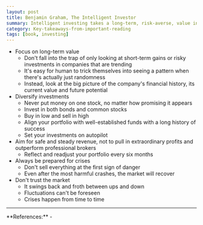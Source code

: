 ```yaml
---
layout: post
title: Benjamin Graham, The Intelligent Investor
summary: Intelligent investing takes a long-term, risk-averse, value investing approach to the stock market
category: Key-takeaways-from-important-reading
tags: [book, investing]
---
```


- Focus on long-term value
  - Don't fall into the trap of only looking at short-term gains or risky investments in companies that are trending
  - It's easy for human to trick themselves into seeing a pattern when there's actually just randomness
  - Instead, look at the big picture of the company's financial history, its current value and future potential
- Diversify investments
  - Never put money on one stock, no matter how promising it appears
  - Invest in both bonds and common stocks
  - Buy in low and sell in high
  - Align your portfolio with well-established funds with a long history of success
  - Set your investments on autopilot
- Aim for safe and steady revenue, not to pull in extraordinary profits and outperform professional brokers
  - Reflect and readjust your portfolio every six months
- Always be prepared for crises
  - Don't sell everything at the first sign of danger
  - Even after the most harmful crashes, the market will recover
- Don't trust the market
  - It swings back and froth between ups and down
  - Fluctuations can't be foreseen
  - Crises happen from time to time

<hr>
**References:**
- <https://www.goodreads.com/book/show/106835.The_Intelligent_Investor>
